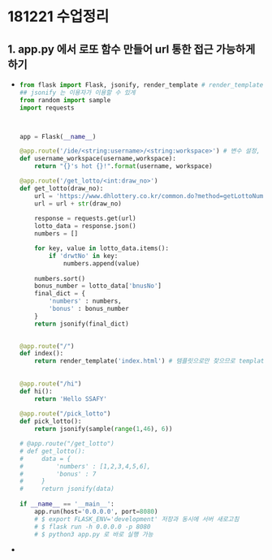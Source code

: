 # 181221 수업정리

## 1. app.py 에서 로또 함수 만들어 url 통한 접근 가능하게 하기

* ```python
  from flask import Flask, jsonify, render_template # render_template : 파일을 보내주는 애 //templates 폴더 밑에 index.html 파일을 보내주는 것
  ## jsonify 는 이용자가 이용할 수 있게 
  from random import sample
  import requests
  
  
  
  app = Flask(__name__)
  
  @app.route('/ide/<string:username>/<string:workspace>') # 변수 설정, 사용자로부터 임의로 입력값을 받을 수 있다.
  def username_workspace(username,workspace):
      return "{}'s hot {}!".format(username, workspace)
  
  @app.route('/get_lotto/<int:draw_no>')
  def get_lotto(draw_no):
      url = 'https://www.dhlottery.co.kr/common.do?method=getLottoNumber&drwNo='
      url = url + str(draw_no)
      
      response = requests.get(url) 
      lotto_data = response.json()
      numbers = []
  
      for key, value in lotto_data.items():
          if 'drwtNo' in key:
              numbers.append(value)
      
      numbers.sort()
      bonus_number = lotto_data['bnusNo']
      final_dict = {
          'numbers' : numbers,
          'bonus' : bonus_number
      }
      return jsonify(final_dict)
      
  
  @app.route("/")
  def index():
      return render_template('index.html') # 템플릿으로만 찾으므로 templates라는 폴더로 무조건 만들어줘야 함
      
      
  @app.route("/hi")
  def hi():
      return 'Hello SSAFY'
      
  @app.route("/pick_lotto")
  def pick_lotto():
      return jsonify(sample(range(1,46), 6))
  
  # @app.route("/get_lotto")
  # def get_lotto():
  #     data = {
  #         'numbers' : [1,2,3,4,5,6],
  #         'bonus' : 7
  #     }
  #     return jsonify(data)
      
  if __name__ == '__main__':
      app.run(host='0.0.0.0', port=8080)
      # $ export FLASK_ENV='development' 저장과 동시에 서버 새로고침
      # $ flask run -h 0.0.0.0 -p 8080
      # $ python3 app.py 로 바로 실행 가능
  ```

* 